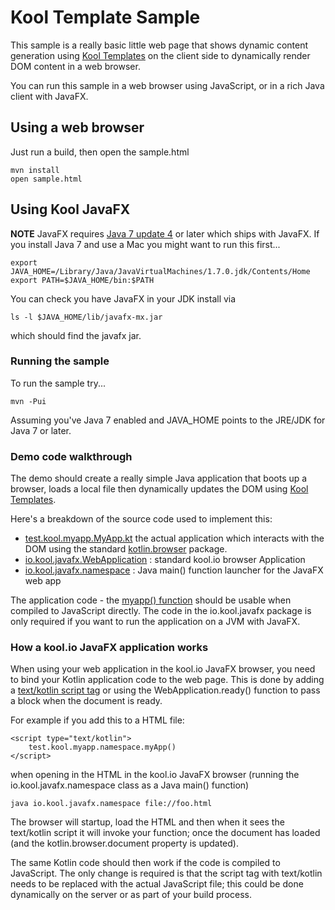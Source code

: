 # Kool Template Sample

This sample is a really basic little web page that shows dynamic content generation using [Kool Templates](http://kool.io/templates.html) on the client side to dynamically render DOM content in a web browser.

You can run this sample in a web browser using JavaScript, or in a rich Java client with JavaFX.

## Using a web browser

Just run a build, then open the sample.html

    mvn install
    open sample.html


## Using Kool JavaFX

**NOTE** JavaFX requires [Java 7 update 4](http://www.oracle.com/technetwork/java/javase/overview/index.html) or later which ships with JavaFX. If you install Java 7 and use a Mac you might want to run this first...

    export JAVA_HOME=/Library/Java/JavaVirtualMachines/1.7.0.jdk/Contents/Home
    export PATH=$JAVA_HOME/bin:$PATH

You can check you have JavaFX in your JDK install via

    ls -l $JAVA_HOME/lib/javafx-mx.jar

which should find the javafx jar.

### Running the sample

To run the sample try...

    mvn -Pui

Assuming you've Java 7 enabled and JAVA_HOME points to the JRE/JDK for Java 7 or later.

### Demo code walkthrough

The demo should create a really simple Java application that boots up a browser, loads a local file then dynamically updates the DOM using [Kool Templates](http://kool.io/templates.html).

Here's a breakdown of the source code used to implement this:

* [test.kool.myapp.MyApp.kt](https://github.com/koolio/kool/blob/master/samples/kool-template-sample/src/main/kotlin/test/kool/myapp/MyApp.kt) the actual application which interacts with the DOM using the standard [kotlin.browser](http://jetbrains.github.com/kotlin/versions/snapshot/apidocs/kotlin/browser/package-summary.html) package.
* [io.kool.javafx.WebApplication](https://github.com/koolio/kool/tree/master/javafx/kool-javafx/src/main/kotlin/io/kool/javafx/WebApplication.kt) : standard kool.io browser Application
* [io.kool.javafx.namespace](https://github.com/koolio/kool/tree/master/javafx/kool-javafx/src/main/kotlin/io/kool/javafx/Main.kt) : Java main() function launcher for the JavaFX web app

The application code - the [myapp() function](https://github.com/koolio/kool/blob/master/samples/kool-template-sample/src/main/kotlin/test/kool/myapp/MyApp.kt) should be usable when compiled to JavaScript directly. The code in the io.kool.javafx package is only required if you want to run the application on a JVM with JavaFX.

### How a kool.io JavaFX application works

When using your web application in the kool.io JavaFX browser, you need to bind your Kotlin application code to the web page. This is done by adding a [text/kotlin script tag](https://github.com/koolio/kool/blob/master/samples/kool-template-sample/src/main/resources/sample.html#L6) or using the WebApplication.ready() function to pass a block when the document is ready.

For example if you add this to a HTML file:

    <script type="text/kotlin">
        test.kool.myapp.namespace.myApp()
    </script>

when opening in the HTML in the kool.io JavaFX browser (running the io.kool.javafx.namespace class as a Java main() function)

    java io.kool.javafx.namespace file://foo.html

The browser will startup, load the HTML and then when it sees the text/kotlin script it will invoke your function; once the document has loaded (and the kotlin.browser.document property is updated).

The same Kotlin code should then work if the code is compiled to JavaScript. The only change is required is that the script tag with text/kotlin needs to be replaced with the actual JavaScript file; this could be done dynamically on the server or as part of your build process.
